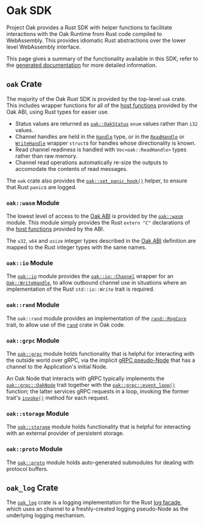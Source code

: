 # Oak SDK

Project Oak provides a Rust SDK with helper functions to facilitate interactions
with the Oak Runtime from Rust code compiled to WebAssembly. This provides
idiomatic Rust abstractions over the lower level WebAssembly interface.

This page gives a summary of the functionality available in this SDK; refer to
the [generated documentation](https://project-oak.github.io/oak) for more
detailed information.

## `oak` Crate

The majority of the Oak Rust SDK is provided by the top-level `oak` crate. This
includes wrapper functions for all of the
[host functions](abi.md#host-functions) provided by the Oak ABI, using Rust
types for easier use.

- Status values are returned as
  [`oak::OakStatus`](https://project-oak.github.io/oak/sdk/oak/enum.OakStatus.html)
  `enum` values rather than `i32` values.
- Channel handles are held in the
  [`Handle`](https://project-oak.github.io/oak/sdk/oak/type.Handle.html) type,
  or in the
  [`ReadHandle`](https://project-oak.github.io/oak/sdk/oak/struct.ReadHandle.html)
  or
  [`WriteHandle`](https://project-oak.github.io/oak/sdk/oak/struct.WriteHandle.html)
  wrapper `struct`s for handles whose directionality is known.
- Read channel readiness is handled with `Vec<oak::ReadHandle>` types rather
  than raw memory.
- Channel read operations automatically re-size the outputs to accomodate the
  contents of read messages.

The `oak` crate also provides the
[`oak::set_panic_hook()`](https://project-oak.github.io/oak/sdk/oak/fn.set_panic_hook.html)
helper, to ensure that Rust `panic`s are logged.

### `oak::wasm` Module

The lowest level of access to the [Oak ABI](abi.md) is provided by the
[`oak::wasm`](https://project-oak.github.io/oak/sdk/oak/wasm/index.html) module.
This module simply provides the Rust `extern "C"` declarations of the
[host functions](abi.md#host-functions) provided by the ABI.

The `u32`, `u64` and `usize` integer types described in the
[Oak ABI](abi.md#integer-types) definition are mapped to the Rust integer types
with the same names.

### `oak::io` Module

The [`oak::io`](https://project-oak.github.io/oak/sdk/oak/io/index.html) module
provides the
[`oak::io::Channel`](https://project-oak.github.io/oak/sdk/oak/io/index.html)
wrapper for an
[`Oak::WriteHandle`](https://project-oak.github.io/oak/sdk/oak/struct.WriteHandle.html),
to allow outbound channel use in situations where an implementation of the Rust
`std::io::Write` trait is required.

### `oak::rand` Module

The `oak::rand` module provides an implementation of the
[`rand::RngCore`](https://rust-random.github.io/rand/rand/trait.RngCore.html)
trait, to allow use of the
[`rand`](https://rust-random.github.io/rand/rand/index.html) crate in Oak code.

### `oak::grpc` Module

The [`oak::grpc`](https://project-oak.github.io/oak/sdk/oak/grpc/index.html)
module holds functionality that is helpful for interacting with the outside
world over gRPC, via the implicit [gRPC pseudo-Node](concepts.md#pseudo-nodes)
that has a channel to the Application's initial Node.

An Oak Node that interacts with gRPC typically implements the
[`oak::grpc::OakNode`](https://project-oak.github.io/oak/sdk/oak/grpc/trait.OakNode.html)
trait together with the
[`oak::grpc::event_loop()`](https://project-oak.github.io/oak/sdk/oak/grpc/fn.event_loop.html)
function; the latter services gRPC requests in a loop, invoking the former
trait's
[`invoke()`](https://project-oak.github.io/oak/sdk/oak/grpc/trait.OakNode.html#tymethod.invoke)
method for each request.

### `oak::storage` Module

The
[`oak::storage`](https://project-oak.github.io/oak/sdk/oak/storage/index.html)
module holds functionality that is helpful for interacting with an external
provider of persistent storage.

### `oak::proto` Module

The [`oak::proto`](https://project-oak.github.io/oak/sdk/oak/proto/index.html)
module holds auto-generated submodules for dealing with protocol buffers.

## `oak_log` Crate

The [`oak_log`](https://project-oak.github.io/oak/sdk/oak_log/index.html) crate
is a logging implementation for the Rust
[log facade](https://crates.io/crates/log), which uses an channel to a
freshly-created logging pseudo-Node as the underlying logging mechanism.
